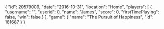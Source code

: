 {
  "id": 20579009,
  "date": "2016-10-31",
  "location": "Home",
  "players": [
    {
      "username": "",
      "userid": 0,
      "name": "James",
      "score": 0,
      "firstTimePlaying": false,
      "win": false
    }
  ],
  "game": {
    "name": "The Pursuit of Happiness",
    "id": 181687
  }
}
